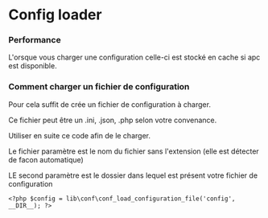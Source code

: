# Config loader

### Performance

L'orsque vous charger une configuration celle-ci est stocké en cache si apc est disponible.

### Comment charger un fichier de configuration

Pour cela suffit de crée un fichier de configuration à charger.

Ce fichier peut être un .ini, .json, .php selon votre convenance.

Utiliser en suite ce code afin de le charger.

Le fichier paramètre est le nom du fichier sans l'extension (elle est détecter de facon automatique)

LE second paramètre est le dossier dans lequel est présent votre fichier de configuration
    
    <?php $config = lib\conf\conf_load_configuration_file('config', __DIR__); ?>
